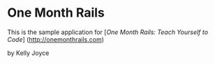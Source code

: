 # One Month Rails

This is the sample application for
[*One Month Rails: Teach Yourself to Code*] (http://onemonthrails.com)

by Kelly Joyce
